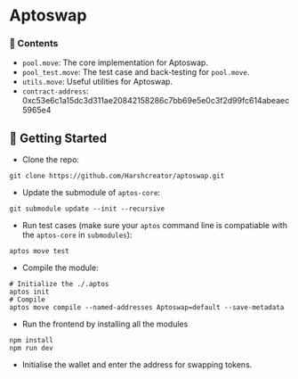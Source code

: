 # Aptoswap

### 📖 Contents

- `pool.move`: The core implementation for Aptoswap.
- `pool_test.move`: The test case and back-testing for `pool.move`.
- `utils.move`: Useful utilities for Aptoswap.
- `contract-address`: 0xc53e6c1a15dc3d311ae20842158286c7bb69e5e0c3f2d99fc614abeaec5965e4

## 🏃 Getting Started

- Clone the repo:

```shell
git clone https://github.com/Harshcreator/aptoswap.git
```

- Update the submodule of `aptos-core`:

```shell
git submodule update --init --recursive
```

- Run test cases (make sure your `aptos` command line is compatiable with the `aptos-core` in `submodules`):

```
aptos move test
```

- Compile the module:

```shell
# Initialize the ./.aptos
aptos init
# Compile
aptos move compile --named-addresses Aptoswap=default --save-metadata
```

- Run the frontend by installing all the modules

```shell
npm install
npm run dev
```
- Initialise the wallet and enter the address for swapping tokens.
